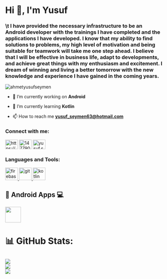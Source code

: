 <h1 align="left">Hi 👋, I'm Yusuf</h1>
<h3 align="left">\t I have provided the necessary infrastructure to be an Android developer with the trainings I have completed and the applications I have developed. I know that my ability to find solutions to problems, my high level of motivation and being suitable for teamwork will take me one step ahead. I believe that I will be effective in business life, adapt to developments, and achieve great things with my enthusiasm and excitement. I dream of winning and living a better tomorrow with the new knowledge and experience I have gained in the coming years.</h3>

<p align="left"> <img src="https://komarev.com/ghpvc/?username=ahmetyusufseymen&label=Profile%20views&color=0e75b6&style=flat" alt="ahmetyusufseymen" /> </p>

- 🔭 I’m currently working on **Android**

- 🌱 I’m currently learning **Kotlin**

- 📫 How to reach me **yusuf_seymen63@hotmail.com**

<h3 align="left">Connect with me:</h3>
<p align="left">
<a href="https://www.linkedin.com/in/ahmetyusufseymen/" target="blank"><img align="center" src="https://raw.githubusercontent.com/rahuldkjain/github-profile-readme-generator/master/src/images/icons/Social/linked-in-alt.svg" alt="https://www.linkedin.com/in/ahmetyusufseymen/" height="30" width="40" /></a>
<a href="https://stackoverflow.com/users/14779085" target="blank"><img align="center" src="https://raw.githubusercontent.com/rahuldkjain/github-profile-readme-generator/master/src/images/icons/Social/stack-overflow.svg" alt="14779085" height="30" width="40" /></a>
<a href="https://instagram.com/yusuf.seymen" target="blank"><img align="center" src="https://raw.githubusercontent.com/rahuldkjain/github-profile-readme-generator/master/src/images/icons/Social/instagram.svg" alt="yusuf.seymen" height="30" width="40" /></a>
</p>

<h3 align="left">Languages and Tools:</h3>
<p align="left"> <a href="https://firebase.google.com/" target="_blank" rel="noreferrer"> <img src="https://www.vectorlogo.zone/logos/firebase/firebase-icon.svg" alt="firebase" width="40" height="40"/> </a> <a href="https://git-scm.com/" target="_blank" rel="noreferrer"> <img src="https://www.vectorlogo.zone/logos/git-scm/git-scm-icon.svg" alt="git" width="40" height="40"/> </a> <a href="https://kotlinlang.org" target="_blank" rel="noreferrer"> <img src="https://www.vectorlogo.zone/logos/kotlinlang/kotlinlang-icon.svg" alt="kotlin" width="40" height="40"/> </a> </p>

## 📲 Android Apps 💻
<code><a href="https://play.google.com/store/apps/dev?id=4792100621820582017" target="_blank"><img height="50" src="https://www.vectorlogo.zone/logos/google_play/google_play-tile.svg"></a></code>


# 📊 GitHub Stats:
![](https://github-readme-stats.vercel.app/api?username=ahmetyusufseymen&theme=dark&hide_border=false&include_all_commits=true&count_private=false)<br/>
![](https://github-readme-streak-stats.herokuapp.com/?user=ahmetyusufseymen&theme=dark&hide_border=false)<br/>
![](https://github-readme-stats.vercel.app/api/top-langs/?username=ahmetyusufseymen&theme=dark&hide_border=false&include_all_commits=true&count_private=false&layout=compact)
---
